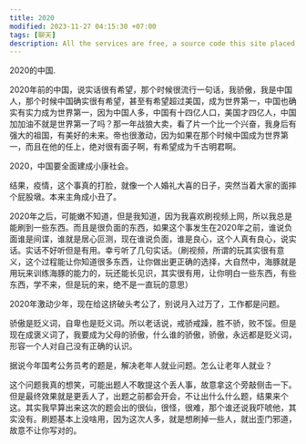 ```yaml
---
title: 2020
modified: 2023-11-27 04:15:30 +07:00
tags: [聊天]
description: All the services are free, a source code this site placed on github repository and intergration with netlify service, another service that you can use is github page for hosting your own static site.
---
```


2020的中国.

2020年前的中国，说实话很有希望，那个时候很流行一句话，我骄傲，我是中国人，那个时候中国确实很有希望，甚至有希望超过美国，成为世界第一，中国也确实有实力成为世界第一，因为中国人多，中国有十四亿人口，美国才四亿人，中国加加油不就是世界第一了吗？那一年战狼大卖，看了片一个比一个兴奋，我身后有强大的祖国，有美好的未来。帝也很激动，因为如果在那个时候中国成为世界第一，而且在他的任上，绝对很有面子啊，有希望成为千古明君啊。

2020，中国要全面建成小康社会。

结果，疫情，这个事真的打脸，就像一个人婚礼大喜的日子，突然当着大家的面摔个屁股墩。本来主角成小丑了。

2020年之后，可能嫩不知道，但是我知道，因为我喜欢刷视频上网，所以我总是能刷到一些东西。而且是很负面的东西，如果这个事发生在2020年之前，谁说负面谁是间谍，谁就是居心叵测，现在谁说负面，谁是良心，这个人真有良心，说实话。实话不好听但是有用。幸亏听了几句实话。（刷视频，所谓的玩其实很有意义，这个过程能让你知道很多东西，让你做出更正确的选择，大自然中，海豚就是用玩来训练海豚的能力的，玩还能长见识，其实很有用，让你明白一些东西，有些东西，学不来，但是玩的来，绝不是一直玩的意思）

2020年激动少年，现在给这挤破头考公了，别说月入过万了，工作都是问题。

骄傲是贬义词，自卑也是贬义词。所以老话说，戒骄戒躁，胜不骄，败不馁。但是现在成褒义词了，我要成为父母的骄傲，什么谁的骄傲，骄傲，永远都是贬义词，形容一个人对自己没有正确的认识。

据说今年国考公务员考的题是，解决老年人就业问题。怎么让老年人就业？

这个问题我真的想笑，可能出题人不敢提这个丢人事，故意拿这个旁敲侧击一下。但是最终效果就是更丢人了，出题之前都会开会，不让出什么什么题，结果来个这。其实我早算出来这次的题会出的很仙，很怪，很难，那个谁还说我吓唬他，其实没有。刷题基本上没啥用，因为这次人多，就是想刷掉一些人，就出歪门邪道，故意不让你写对的。





